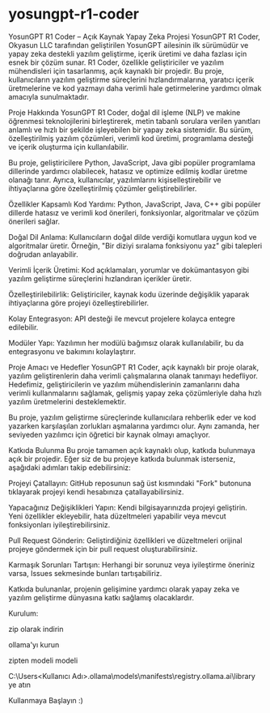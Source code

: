 # yosungpt-r1-coder
YosunGPT R1 Coder – Açık Kaynak Yapay Zeka Projesi
YosunGPT R1 Coder, Okyasun LLC tarafından geliştirilen YosunGPT ailesinin ilk sürümüdür ve yapay zeka destekli yazılım geliştirme, içerik üretimi ve daha fazlası için esnek bir çözüm sunar. R1 Coder, özellikle geliştiriciler ve yazılım mühendisleri için tasarlanmış, açık kaynaklı bir projedir. Bu proje, kullanıcıların yazılım geliştirme süreçlerini hızlandırmalarına, yaratıcı içerik üretmelerine ve kod yazmayı daha verimli hale getirmelerine yardımcı olmak amacıyla sunulmaktadır.

Proje Hakkında
YosunGPT R1 Coder, doğal dil işleme (NLP) ve makine öğrenmesi teknolojilerini birleştirerek, metin tabanlı sorulara verilen yanıtları anlamlı ve hızlı bir şekilde işleyebilen bir yapay zeka sistemidir. Bu sürüm, özelleştirilmiş yazılım çözümleri, verimli kod üretimi, programlama desteği ve içerik oluşturma için kullanılabilir.

Bu proje, geliştiricilere Python, JavaScript, Java gibi popüler programlama dillerinde yardımcı olabilecek, hatasız ve optimize edilmiş kodlar üretme olanağı tanır. Ayrıca, kullanıcılar, yazılımlarını kişiselleştirebilir ve ihtiyaçlarına göre özelleştirilmiş çözümler geliştirebilirler.

Özellikler
Kapsamlı Kod Yardımı: Python, JavaScript, Java, C++ gibi popüler dillerde hatasız ve verimli kod önerileri, fonksiyonlar, algoritmalar ve çözüm önerileri sağlar.

Doğal Dil Anlama: Kullanıcıların doğal dilde verdiği komutlara uygun kod ve algoritmalar üretir. Örneğin, "Bir diziyi sıralama fonksiyonu yaz" gibi talepleri doğrudan anlayabilir.

Verimli İçerik Üretimi: Kod açıklamaları, yorumlar ve dokümantasyon gibi yazılım geliştirme süreçlerini hızlandıran içerikler üretir.

Özelleştirilebilirlik: Geliştiriciler, kaynak kodu üzerinde değişiklik yaparak ihtiyaçlarına göre projeyi özelleştirebilirler.

Kolay Entegrasyon: API desteği ile mevcut projelere kolayca entegre edilebilir.

Modüler Yapı: Yazılımın her modülü bağımsız olarak kullanılabilir, bu da entegrasyonu ve bakımını kolaylaştırır.

Proje Amacı ve Hedefler
YosunGPT R1 Coder, açık kaynaklı bir proje olarak, yazılım geliştirenlerin daha verimli çalışmalarına olanak tanımayı hedefliyor. Hedefimiz, geliştiricilerin ve yazılım mühendislerinin zamanlarını daha verimli kullanmalarını sağlamak, gelişmiş yapay zeka çözümleriyle daha hızlı yazılım üretmelerini desteklemektir.

Bu proje, yazılım geliştirme süreçlerinde kullanıcılara rehberlik eder ve kod yazarken karşılaşılan zorlukları aşmalarına yardımcı olur. Aynı zamanda, her seviyeden yazılımcı için öğretici bir kaynak olmayı amaçlıyor.

Katkıda Bulunma
Bu proje tamamen açık kaynaklı olup, katkıda bulunmaya açık bir projedir. Eğer siz de bu projeye katkıda bulunmak isterseniz, aşağıdaki adımları takip edebilirsiniz:

Projeyi Çatallayın: GitHub reposunun sağ üst kısmındaki "Fork" butonuna tıklayarak projeyi kendi hesabınıza çatallayabilirsiniz.

Yapacağınız Değişiklikleri Yapın: Kendi bilgisayarınızda projeyi geliştirin. Yeni özellikler ekleyebilir, hata düzeltmeleri yapabilir veya mevcut fonksiyonları iyileştirebilirsiniz.

Pull Request Gönderin: Geliştirdiğiniz özellikleri ve düzeltmeleri orijinal projeye göndermek için bir pull request oluşturabilirsiniz.

Karmaşık Sorunları Tartışın: Herhangi bir sorunuz veya iyileştirme öneriniz varsa, Issues sekmesinde bunları tartışabiliriz.

Katkıda bulunanlar, projenin gelişimine yardımcı olarak yapay zeka ve yazılım geliştirme dünyasına katkı sağlamış olacaklardır.


Kurulum:

zip olarak indirin

ollama'yı kurun

zipten modeli modeli

C:\Users\<Kullanıcı Adı>\.ollama\models\manifests\registry.ollama.ai\library ye atın

Kullanmaya Başlayın :)
